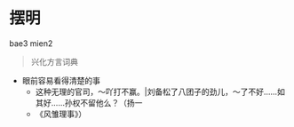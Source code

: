 # 摆明
bae3 mien2
> 兴化方言词典
- 眼前容易看得清楚的事
  - 这种无理的官司，～吖打不赢。|刘备松了八团子的劲儿，～了不好……如其好……孙权不留他么？（扬一
  - 《风雏理事》）
